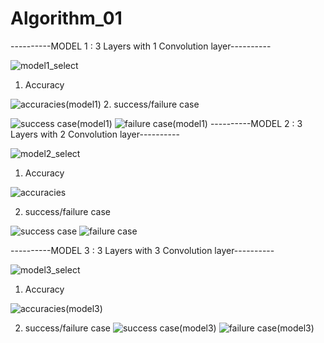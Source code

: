 # Algorithm_01
----------MODEL 1 : 3 Layers with 1 Convolution layer----------

![model1_select](https://user-images.githubusercontent.com/85465356/120969727-79af6080-c7a5-11eb-9719-1fdd6fb6cc24.jpg)


1. Accuracy

![accuracies(model1)](https://user-images.githubusercontent.com/85465356/120969303-f8f06480-c7a4-11eb-8491-db26a8222b64.jpg)
2. success/failure case

![success case(model1)](https://user-images.githubusercontent.com/85465356/120969281-f130c000-c7a4-11eb-819b-ab72e08b2dcf.jpg)
![failure case(model1)](https://user-images.githubusercontent.com/85465356/120969299-f68e0a80-c7a4-11eb-80bd-c0c88dd87e60.jpg)
----------MODEL 2 : 3 Layers with 2 Convolution layer----------


![model2_select](https://user-images.githubusercontent.com/85465356/120969731-7ae08d80-c7a5-11eb-9fa9-189354baed8d.jpg)


1. Accuracy
 
 
 ![accuracies](https://user-images.githubusercontent.com/85465356/120964955-1c181580-c79f-11eb-9294-dd76390fb93b.jpg)

2. success/failure case

![success case](https://user-images.githubusercontent.com/85465356/120965197-7f09ac80-c79f-11eb-80b4-f47f37f76450.jpg)
![failure case](https://user-images.githubusercontent.com/85465356/120965478-ea537e80-c79f-11eb-91d6-47bb0379af29.jpg)

----------MODEL 3 : 3 Layers with 3 Convolution layer----------


![model3_select](https://user-images.githubusercontent.com/85465356/120969734-7c11ba80-c7a5-11eb-9c61-61c9d239e542.jpg)

1. Accuracy

![accuracies(model3)](https://user-images.githubusercontent.com/85465356/120969557-4240b400-c7a5-11eb-859e-6a32272fc59b.jpg)

2. success/failure case
![success case(model3)](https://user-images.githubusercontent.com/85465356/120969569-453ba480-c7a5-11eb-82a2-96cf8ecc6b09.jpg)
![failure case(model3)](https://user-images.githubusercontent.com/85465356/120969580-479dfe80-c7a5-11eb-9d6b-aa3d067ed5f8.jpg)
